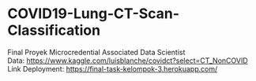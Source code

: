 # COVID19-Lung-CT-Scan-Classification
Final Proyek Microcredential Associated Data Scientist <br/>
Data: https://www.kaggle.com/luisblanche/covidct?select=CT_NonCOVID
<br/>
Link Deployment: https://final-task-kelompok-3.herokuapp.com/
